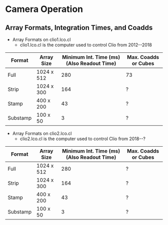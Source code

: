 Camera Operation
================


Array Formats, Integration Times, and Coadds
--------------------------------------------

* Array Formats on clio1.lco.cl
  * clio1.lco.cl is the computer used to control Clio from 2012--2018

|    Format    |    Array Size    |    Minimum Int. Time (ms) (Also Readout Time)    |    Max. Coadds or Cubes     |
|--------------|------------------|--------------------------------------------------|-----------------------------|
| Full         | 1024 x 512       | 280                                              | 73                          |
| Strip        | 1024 x 300       | 164                                              | ?                           |
| Stamp        | 400 x 200        | 43                                               | ?                           |
| Substamp     | 100 x 50         | 3                                                | ?                           |



* Array Formats on clio2.lco.cl
  * clio2.lco.cl is the computer used to control Clio from 2018--?

|    Format    |    Array Size    |    Minimum Int. Time (ms) (Also Readout Time)    |    Max. Coadds or Cubes     |
|--------------|------------------|--------------------------------------------------|-----------------------------|
| Full         | 1024 x 512       | 280                                              | ?                           |
| Strip        | 1024 x 300       | 164                                              | ?                           |
| Stamp        | 400 x 200        | 43                                               | ?                           |
| Substamp     | 100 x 50         | 3                                                | ?                           |

